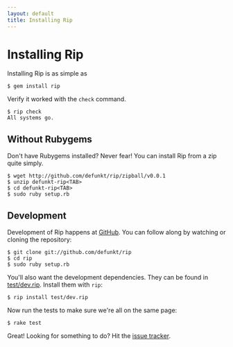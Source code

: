```yaml
---
layout: default
title: Installing Rip 
---
```


Installing Rip
==============

Installing Rip is as simple as

    $ gem install rip

Verify it worked with the `check` command.

    $ rip check
    All systems go.

Without Rubygems
----------------

Don't have Rubygems installed? Never fear! You can install Rip from a
zip quite simply.

    $ wget http://github.com/defunkt/rip/zipball/v0.0.1
    $ unzip defunkt-rip<TAB>
    $ cd defunkt-rip<TAB>
    $ sudo ruby setup.rb

Development
-----------

Development of Rip happens at
[GitHub](http://github.com/defunkt/rip). You can follow along by
watching or cloning the repository:

    $ git clone git://github.com/defunkt/rip
    $ cd rip
    $ sudo ruby setup.rb

You'll also want the development dependencies. They can be found
in
[test/dev.rip](https://github.com/defunkt/rip/blob/master/test/dev.rip). 
Install them with `rip`:

    $ rip install test/dev.rip

Now run the tests to make sure we're all on the same page:

    $ rake test

Great! Looking for something to do? Hit the [issue tracker](http://github.com/defunkt/rip/issues).
